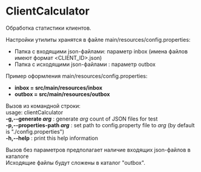 # ClientCalculator
Обработка статистики клиентов.

Настройки утилиты хранятся в файле main/resources/config.properties:
- Папка с входящими json-файлами: параметр inbox (имена файлов имеют формат <CLIENT_ID>.json)
- Папка с исходящими json-файлами : параметр outbox

Пример оформления main/resources/config.properties:
+ **inbox = src/main/resources/inbox**
+ **outbox = src/main/resources/outbox**

Вызов из командной строки:\
usage: clientCalculator\
 __-g,--generate *arg*__        : generate *arg* count of JSON files for test\
 __-p,--properties-path *arg*__ : set path to config.property file to *arg* (by default is "./config.properties")\
 __-h,--help__                  : print this help information
 
 Вызов без параметров предполагает наличие входящих json-файлов в каталоге <inbox>\
 Исходящие файлы будут сложены в каталог "outbox".


